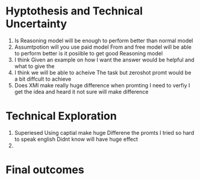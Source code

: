 # Hyptothesis and Technical Uncertainty

1. Is Reasoning model  will be enough to perform better than normal model
2. Assumtpotion will you use paid model From and free model will be able to perform better is it posiible to get good Reasoning model 
3. I think Given an example on how I want the answer would be helpful and what to give the  
4. I think we will be able to acheive The task but zeroshot promt would be a bit diffcult to achieve
5. Does XMl make really huge difference when promting I need to verfiy I get the idea and heard it not sure will make difference





# Technical Exploration
1. Superiesed Using captial make huge Differene the promts I tried so hard to speak english Didnt know will have huge
effect
2. 



# Final outcomes 